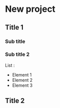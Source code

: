 # New project

## Title 1

### Sub title
### Sub title 2

List :
* Element 1
* Element 2
* Element 3



## Title 2

